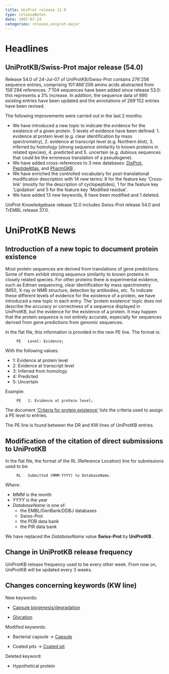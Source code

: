 ```yaml
---
title: UniProt release 12.0
type: releaseNotes
date: 2007-07-24
categories: release,uniprot-major
---
```


# Headlines

## UniProtKB/Swiss-Prot major release (54.0)

Release 54.0 of 24-Jul-07 of UniProtKB/Swiss-Prot contains 276'256 sequence entries, comprising 101'466'206 amino acids abstracted from 158'294 references. 7'104 sequences have been added since release 53.0: this represents a 3% increase. In addition, the sequence data of 690 existing entries have been updated and the annotations of 269'152 entries have been revised.

The following improvements were carried out in the last 2 months:

-   We have introduced a new topic to indicate the evidence for the existence of a given protein. 5 levels of evidence have been defined: 1. evidence at protein level (e.g. clear identification by mass spectrometry), 2. evidence at transcript level (e.g. Northern blot), 3. inferred by homology (strong sequence similarity to known proteins in related species), 4. predicted and 5. uncertain (e.g. dubious sequences that could be the erroneous translation of a pseudogene).
-   We have added cross-references to 3 new databases: [DisProt](http://www.disprot.org/), [PeptideAtlas](http://www.peptideatlas.org), and [PharmGKB](http://www.pharmgkb.org/) .
-   We have enriched the controlled vocabulary for post-translational modification description with 14 new terms: 8 for the feature key 'Cross-link' (mostly for the description of cyclopeptides), 1 for the feature key 'Lipidation' and 5 for the feature key 'Modified residue'.
-   We have added 13 new keywords, 6 have been modified and 1 deleted.

UniProt Knowledgebase release 12.0 includes Swiss-Prot release 54.0 and TrEMBL release 37.0.

# UniProtKB News

## Introduction of a new topic to document protein existence

Most protein sequences are derived from translations of gene predictions. Some of them exhibit strong sequence similarity to known proteins in closely related species. For other proteins there is experimental evidence, such as Edman sequencing, clear identification by mass spectrometry (MSI), X-ray or NMR structure, detection by antibodies, etc. To indicate these different levels of evidence for the existence of a protein, we have introduced a new topic in each entry. The 'protein existence' topic does not describe the accuracy or correctness of a sequence displayed in UniProtKB, but the evidence for the existence of a protein. It may happen that the protein sequence is not entirely accurate, especially for sequences derived from gene predictions from genomic sequences.

In the flat file, this information is provided in the new PE line. The format is:

         PE   Level: Evidence;
        

With the following values:

-   1: Evidence at protein level
-   2: Evidence at transcript level
-   3: Inferred from homology
-   4: Predicted
-   5: Uncertain

Example:

         PE   1: Evidence at protein level;
        

The document ['Criteria for protein existence'](https://ftp.uniprot.org/pub/databases/uniprot/current_release/knowledgebase/complete/docs/pe_criteria) lists the criteria used to assign a PE level to entries.

The PE line is found between the DR and KW lines of UniProtKB entries.

## Modification of the citation of direct submissions to UniProtKB

In the flat file, the format of the RL (Reference Location) line for submissions used to be:

         RL   Submitted (MMM-YYYY) to DatabaseName.
        

Where:

-   *MMM* is the month
-   *YYYY* is the year
-   *DatabaseName* is one of:
    -   the EMBL/GenBank/DDBJ databases
    -   Swiss-Prot
    -   the PDB data bank
    -   the PIR data bank

We have replaced the *DatabaseName* value **Swiss-Prot** by **UniProtKB** .

## Change in UniProtKB release frequency

UniProtKB release frequency used to be every other week. From now on, UniProtKB will be updated every 3 weeks.

## Changes concerning keywords (KW line)

New keywords:

-   [Capsule biogenesis/degradation](http://www.uniprot.org/keywords/KW-0972)

-   [Glycation](http://www.uniprot.org/keywords/KW-0971)

Modified keywords:

-   Bacterial capsule -&gt; [Capsule](http://www.uniprot.org/keywords/KW-0875)

-   Coated pits -&gt; [Coated pit](http://www.uniprot.org/keywords/KW-0168)

Deleted keyword:

-   Hypothetical protein
